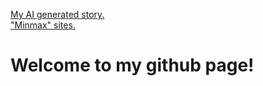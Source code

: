<a href = "page1.html"> My AI generated story. </a> <br>
<a href = "site/index.html"> "Minmax" sites. </a>
# Welcome to my github page!

